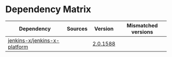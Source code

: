 # Dependency Matrix

Dependency | Sources | Version | Mismatched versions
---------- | ------- | ------- | -------------------
[jenkins-x/jenkins-x-platform](https://github.com/jenkins-x/jenkins-x-platform) |  | [2.0.1588](https://github.com/jenkins-x/jenkins-x-platform/releases/tag/v2.0.1588) | 
